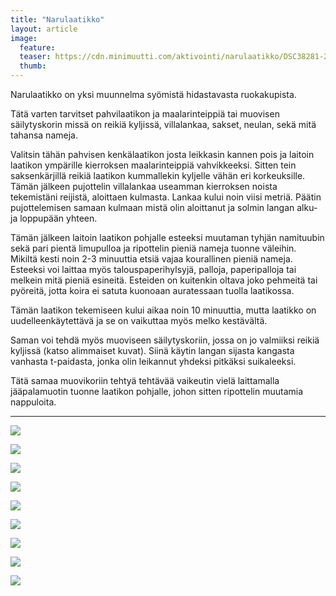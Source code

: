 ```yaml
---
title: "Narulaatikko"
layout: article
image:
  feature:
  teaser: https://cdn.minimuutti.com/aktivointi/narulaatikko/DSC38281-245px.jpg
  thumb:
---
```


Narulaatikko on yksi muunnelma syömistä hidastavasta ruokakupista.

Tätä varten tarvitset pahvilaatikon ja maalarinteippiä tai muovisen säilytyskorin missä on reikiä kyljissä, villalankaa, sakset, neulan, sekä mitä tahansa nameja.

Valitsin tähän pahvisen kenkälaatikon josta leikkasin kannen pois ja laitoin laatikon ympärille kierroksen maalarinteippiä vahvikkeeksi. Sitten tein saksenkärjillä reikiä laatikon kummallekin kyljelle vähän eri korkeuksille. Tämän jälkeen pujottelin villalankaa useamman kierroksen noista tekemistäni reijistä, aloittaen kulmasta. Lankaa kului noin viisi metriä. Päätin pujottelemisen samaan kulmaan mistä olin aloittanut ja solmin langan alku- ja loppupään yhteen.

Tämän jälkeen laitoin laatikon pohjalle esteeksi muutaman tyhjän namituubin sekä pari pientä limupulloa ja ripottelin pieniä nameja tuonne väleihin. Mikiltä kesti noin 2-3 minuuttia etsiä vajaa kourallinen pieniä nameja. Esteeksi voi laittaa myös talouspaperihylsyjä, palloja, paperipalloja tai melkein mitä pieniä esineitä. Esteiden on kuitenkin oltava joko pehmeitä tai pyöreitä, jotta koira ei satuta kuonoaan auratessaan tuolla laatikossa.

Tämän laatikon tekemiseen kului aikaa noin 10 minuuttia, mutta laatikko on uudelleenkäytettävä ja se on vaikuttaa myös melko kestävältä.

Saman voi tehdä myös muoviseen säilytyskoriin, jossa on jo valmiiksi reikiä kyljissä (katso alimmaiset kuvat). Siinä käytin langan sijasta kangasta vanhasta t-paidasta, jonka olin leikannut yhdeksi pitkäksi suikaleeksi.

Tätä samaa muovikoriin tehtyä tehtävää vaikeutin vielä laittamalla jääpalamuotin tuonne laatikon pohjalle, johon sitten ripottelin muutamia nappuloita.

---

![](https://cdn.minimuutti.com/aktivointi/narulaatikko/DSC38289-800px.jpg)

![](https://cdn.minimuutti.com/aktivointi/narulaatikko/DSC38369-800px.jpg)

![](https://cdn.minimuutti.com/aktivointi/narulaatikko/DSC38605-800px.jpg)

![](https://cdn.minimuutti.com/aktivointi/narulaatikko/DSC38663-800px.jpg)

![](https://cdn.minimuutti.com/aktivointi/narulaatikko/DSC38281-800px.jpg)

![](https://cdn.minimuutti.com/aktivointi/narulaatikko/DSC41459-800px.jpg)

![](https://cdn.minimuutti.com/aktivointi/narulaatikko/DSC41461-800px.jpg)

![](https://cdn.minimuutti.com/aktivointi/narulaatikko/DSC41478-800px.jpg)

![](https://cdn.minimuutti.com/aktivointi/narulaatikko/DSC48263-800px.jpg)
